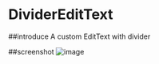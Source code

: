 # DividerEditText

##introduce
A custom EditText with divider

##screenshot
 ![image](https://github.com/pkhope/DividerEditText/raw/master/screenshot.jpg)
